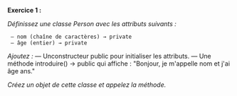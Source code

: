  **Exercice 1 :**

   *Définissez une classe Person avec les attributs suivants :*
   
     — nom (chaîne de caractères) → private
     — âge (entier) → private
     
  *Ajoutez :*
     — Unconstructeur public pour initialiser les attributs.
     — Une méthode introduire() → public qui affiche :
       "Bonjour, je m'appelle nom et j'ai âge ans."
       
*Créez un objet de cette classe et appelez la méthode.*
